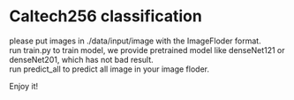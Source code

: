 # Caltech256 classification
please put images in ./data/input/image with the ImageFloder format.  
run train.py to train model, we provide pretrained model like denseNet121 or denseNet201, which has not bad result.  
run predict_all to predict all image in your image floder.  

Enjoy it!  